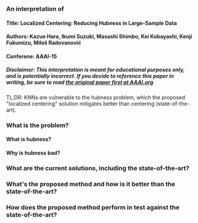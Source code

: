 ### An interpretation of
#### Title: Localized Centering: Reducing Hubness in Large-Sample Data
#### Authors: Kazuo Hara, Ikumi Suzuki, Masashi Shimbo, Kei Kobayashi, Kenji Fukumizu, Miloš Radovanović
#### Conferene: AAAI-15

#####  Disclaimer: This interpretation is meant for educational purposes only, and is potentially incorrect. If you decide to reference this paper in writing, be sure to read [the original paper first at AAAI.org](https://www.aaai.org/ocs/index.php/AAAI/AAAI15/paper/view/9898/9922)

TL;DR: KNNs are vulnerable to the hubness problem, which the proposed "localized centering" solution mitigates better than centering (state-of-the-art).

### What is the problem?


#### What is hubness?

#### Why is hubness bad?


### What are the current solutions, including the state-of-the-art?


### What's the proposed method and how is it better than the state-of-the-art?


### How does the proposed method perform in test against the state-of-the-art?
